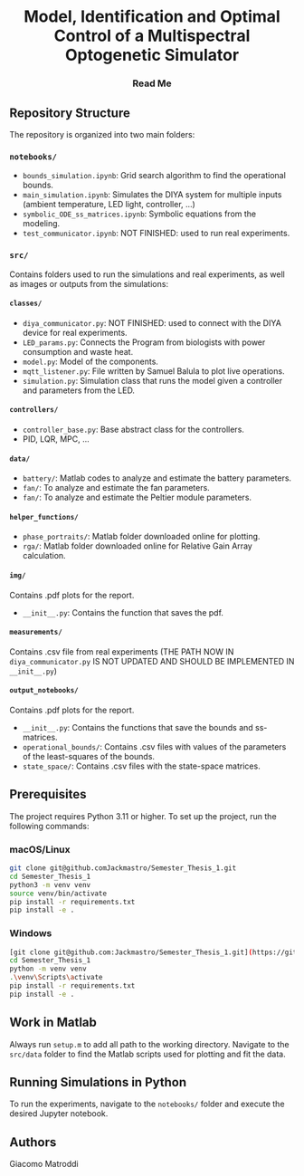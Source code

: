 <h1 align="center">Model, Identification and Optimal Control of a Multispectral Optogenetic Simulator</h1>
<h3 align="center">Read Me</h3>

## Repository Structure

The repository is organized into two main folders:

### `notebooks/`

- `bounds_simulation.ipynb`: Grid search algorithm to find the operational bounds.
- `main_simulation.ipynb`: Simulates the DIYA system for multiple inputs (ambient temperature, LED light, controller, ...)
- `symbolic_ODE_ss_matrices.ipynb`: Symbolic equations from the modeling.
- `test_communicator.ipynb`: NOT FINISHED: used to run real experiments.

### `src/`

Contains folders used to run the simulations and real experiments, as well as images or outputs from the simulations:

#### `classes/`
- `diya_communicator.py`: NOT FINISHED: used to connect with the DIYA device for real experiments.
- `LED_params.py`: Connects the Program from biologists with power consumption and waste heat.
- `model.py`: Model of the components.
- `mqtt_listener.py`: File written by Samuel Balula to plot live operations.
- `simulation.py`: Simulation class that runs the model given a controller and parameters from the LED.

#### `controllers/`
- `controller_base.py`: Base abstract class for the controllers.
- PID, LQR, MPC, ...

#### `data/`
- `battery/`: Matlab codes to analyze and estimate the battery parameters.
- `fan/`: To analyze and estimate the fan parameters.
- `fan/`: To analyze and estimate the Peltier module parameters.

#### `helper_functions/`
- `phase_portraits/`: Matlab folder downloaded online for plotting.
- `rga/`: Matlab folder downloaded online for Relative Gain Array calculation.

#### `img/`
Contains .pdf plots for the report.
- `__init__.py`: Contains the function that saves the pdf.

#### `measurements/`
Contains .csv file from real experiments (THE PATH NOW IN `diya_communicator.py` IS NOT UPDATED AND SHOULD BE IMPLEMENTED IN `__init__.py`)

#### `output_notebooks/`
Contains .pdf plots for the report.
- `__init__.py`: Contains the functions that save the bounds and ss-matrices.
- `operational_bounds/`: Contains .csv files with values of the parameters of the least-squares of the bounds.
- `state_space/`: Contains .csv files with the state-space matrices.

## Prerequisites

The project requires Python 3.11 or higher. To set up the project, run the following commands:

### macOS/Linux
```bash
git clone git@github.comJackmastro/Semester_Thesis_1.git
cd Semester_Thesis_1
python3 -m venv venv
source venv/bin/activate
pip install -r requirements.txt
pip install -e .
```

### Windows
```bash
[git clone git@github.com:Jackmastro/Semester_Thesis_1.git](https://github.com/Jackmastro/Semester_Project.git)
cd Semester_Thesis_1
python -m venv venv
.\venv\Scripts\activate
pip install -r requirements.txt
pip install -e .
```

## Work in Matlab
Always run `setup.m` to add all path to the working directory. Navigate to the `src/data` folder to find the Matlab scripts used for plotting and fit the data.

## Running Simulations in Python

To run the experiments, navigate to the `notebooks/` folder and execute the desired Jupyter notebook.

## Authors
Giacomo Matroddi
